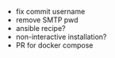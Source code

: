 - fix commit username
- remove SMTP pwd
- ansible recipe?
- non-interactive installation?
- PR for docker compose
